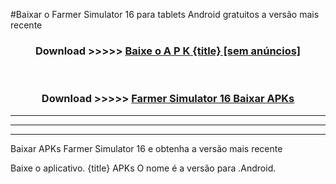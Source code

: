 #Baixar o Farmer Simulator 16   para tablets Android gratuitos a versão mais recente


<div align="center">
<h3>Download >>>>> <a href="https://pt-web.web.app/?pt= {title}">Baixe o A P K {title} [sem anúncios]</a></h3><br>

<h3>Download >>>>> <a href="https://pt-web.web.app/?pt= {title}">Farmer Simulator 16  Baixar APKs</a></h3>
</div>

----------------------------------------------------------

----------------------------------------------------------

----------------------------------------------------------

Baixar APKs Farmer Simulator 16  e obtenha a versão mais recente

Baixe o aplicativo. {title} APKs O nome é a versão para .Android.


